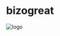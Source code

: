 # bizogreat
<img src="https://bizogreat.com/wp-content/uploads/2023/10/Site-logo-bizogreat-.svg" alt="logo">